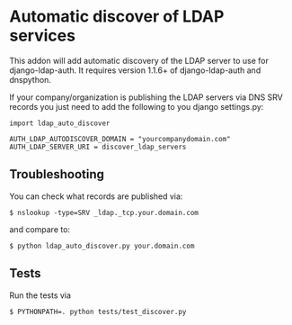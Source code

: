 Automatic discover of LDAP services
===================================

This addon will add automatic discovery of the LDAP server to use
for django-ldap-auth. It requires version 1.1.6+ of django-ldap-auth
and dnspython.

If your company/organization is publishing the LDAP servers via DNS
SRV records you just need to add the following to you django settings.py:
```
import ldap_auto_discover

AUTH_LDAP_AUTODISCOVER_DOMAIN = "yourcompanydomain.com"
AUTH_LDAP_SERVER_URI = discover_ldap_servers
```

Troubleshooting
---------------

You can check what records are published via:
```
$ nslookup -type=SRV _ldap._tcp.your.domain.com
```

and compare to:
```
$ python ldap_auto_discover.py your.domain.com
```


Tests
-----

Run the tests via
```
$ PYTHONPATH=. python tests/test_discover.py
```